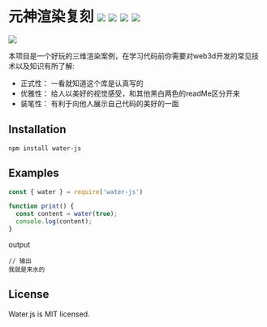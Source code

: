 # 元神渲染复刻  ![](https://img.shields.io/badge/vuejs-3.2.36-blue)  ![](https://img.shields.io/badge/threejs-0.157.0-orange) ![](https://img.shields.io/badge/tweakpane-3.0.5-lightgreen) ![](https://img.shields.io/badge/stats.js-0.17.0-pink)

![](https://github.com/penghuwan/water.js/blob/master/logo.png)

本项目是一个好玩的三维渲染案例，在学习代码前你需要对web3d开发的常见技术以及知识有所了解:
+ 正式性： 一看就知道这个库是认真写的
+ 优雅性： 给人以美好的视觉感受，和其他黑白两色的readMe区分开来
+ 装笔性：  有利于向他人展示自己代码的美好的一面

## Installation
```
npm install water-js
```
## Examples
```js
const { water } = require('water-js')

function print() {
  const content = water(true);
  console.log(content);
}
```
output
```
// 输出
我就是来水的
```
## License
Water.js is MIT licensed.

